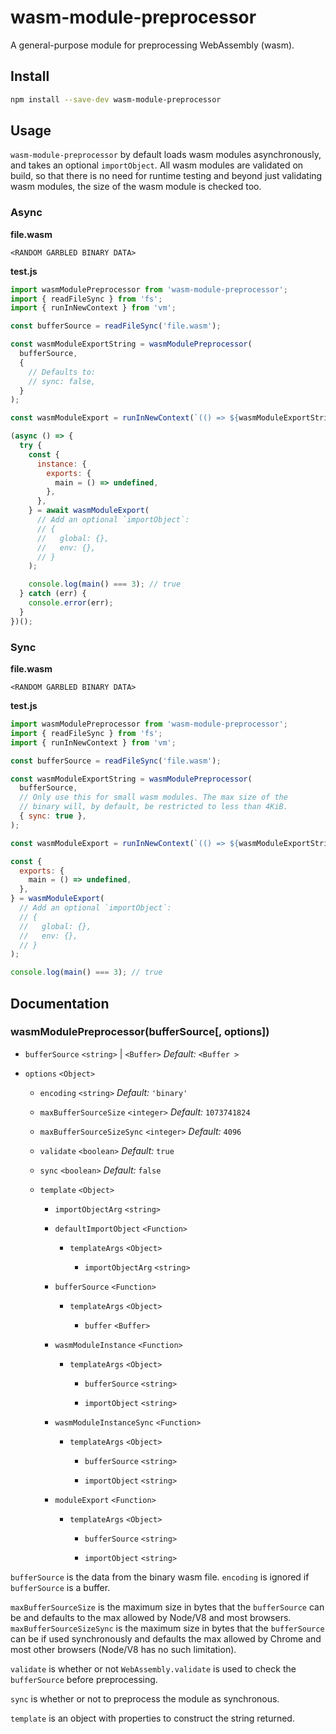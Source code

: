 # wasm-module-preprocessor

A general-purpose module for preprocessing WebAssembly (wasm).

## Install

```bash
npm install --save-dev wasm-module-preprocessor
```

## Usage

`wasm-module-preprocessor` by default loads wasm modules asynchronously, and
takes an optional `importObject`. All wasm modules are validated on build, so
that there is no need for runtime testing and beyond just validating wasm
modules, the size of the wasm module is checked too.

### Async

**file.wasm**

```
<RANDOM GARBLED BINARY DATA>
```

**test.js**

```js
import wasmModulePreprocessor from 'wasm-module-preprocessor';
import { readFileSync } from 'fs';
import { runInNewContext } from 'vm';

const bufferSource = readFileSync('file.wasm');

const wasmModuleExportString = wasmModulePreprocessor(
  bufferSource,
  {
    // Defaults to:
    // sync: false,
  }
);

const wasmModuleExport = runInNewContext(`(() => ${wasmModuleExportString})()`);

(async () => {
  try {
    const {
      instance: {
        exports: {
          main = () => undefined,
        },
      },
    } = await wasmModuleExport(
      // Add an optional `importObject`:
      // {
      //   global: {},
      //   env: {},
      // }
    );

    console.log(main() === 3); // true
  } catch (err) {
    console.error(err);
  }
})();
```

### Sync


**file.wasm**

```
<RANDOM GARBLED BINARY DATA>
```

**test.js**

```js
import wasmModulePreprocessor from 'wasm-module-preprocessor';
import { readFileSync } from 'fs';
import { runInNewContext } from 'vm';

const bufferSource = readFileSync('file.wasm');

const wasmModuleExportString = wasmModulePreprocessor(
  bufferSource,
  // Only use this for small wasm modules. The max size of the
  // binary will, by default, be restricted to less than 4KiB.
  { sync: true },
);

const wasmModuleExport = runInNewContext(`(() => ${wasmModuleExportString})()`);

const {
  exports: {
    main = () => undefined,
  },
} = wasmModuleExport(
  // Add an optional `importObject`:
  // {
  //   global: {},
  //   env: {},
  // }
);

console.log(main() === 3); // true
```

## Documentation

### wasmModulePreprocessor(bufferSource\[, options\])

*   `bufferSource` `<string>` | `<Buffer>` *Default:* `<Buffer >`

*   `options` `<Object>`

    *   `encoding` `<string>` *Default:* `'binary'`

    *   `maxBufferSourceSize` `<integer>` *Default:* `1073741824`

    *   `maxBufferSourceSizeSync` `<integer>` *Default:* `4096`

    *   `validate` `<boolean>` *Default:* `true`

    *   `sync` `<boolean>` *Default:* `false`

    *   `template` `<Object>`

        *   `importObjectArg` `<string>`

        *   `defaultImportObject` `<Function>`

            *   `templateArgs` `<Object>`

                *   `importObjectArg` `<string>`

        *   `bufferSource` `<Function>`

            *   `templateArgs` `<Object>`

                *   `buffer` `<Buffer>`

        *   `wasmModuleInstance` `<Function>`

            *   `templateArgs` `<Object>`

                *   `bufferSource` `<string>`

                *   `importObject` `<string>`

        *   `wasmModuleInstanceSync` `<Function>`

            *   `templateArgs` `<Object>`

                *   `bufferSource` `<string>`

                *   `importObject` `<string>`

        *   `moduleExport` `<Function>`

            *   `templateArgs` `<Object>`

                *   `bufferSource` `<string>`

                *   `importObject` `<string>`

`bufferSource` is the data from the binary wasm file. `encoding` is ignored if
`bufferSource` is a buffer.

`maxBufferSourceSize` is the maximum size in bytes that the `bufferSource` can
be and defaults to the max allowed by Node/V8 and most browsers.
`maxBufferSourceSizeSync` is the maximum size in bytes that the `bufferSource`
can be if used synchronously and defaults the max allowed by Chrome and most
other browsers (Node/V8 has no such limitation).

`validate` is whether or not `WebAssembly.validate` is used to check the
`bufferSource` before preprocessing.

`sync` is whether or not to preprocess the module as synchronous.

`template` is an object with properties to construct the string returned.
